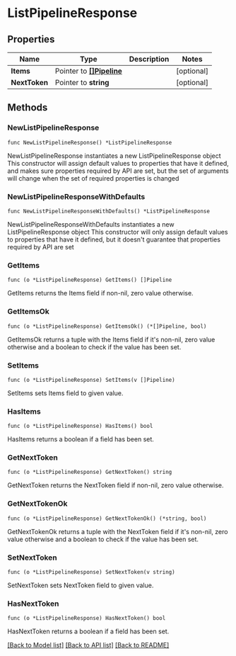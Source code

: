 # ListPipelineResponse

## Properties

Name | Type | Description | Notes
------------ | ------------- | ------------- | -------------
**Items** | Pointer to [**[]Pipeline**](Pipeline.md) |  | [optional] 
**NextToken** | Pointer to **string** |  | [optional] 

## Methods

### NewListPipelineResponse

`func NewListPipelineResponse() *ListPipelineResponse`

NewListPipelineResponse instantiates a new ListPipelineResponse object
This constructor will assign default values to properties that have it defined,
and makes sure properties required by API are set, but the set of arguments
will change when the set of required properties is changed

### NewListPipelineResponseWithDefaults

`func NewListPipelineResponseWithDefaults() *ListPipelineResponse`

NewListPipelineResponseWithDefaults instantiates a new ListPipelineResponse object
This constructor will only assign default values to properties that have it defined,
but it doesn't guarantee that properties required by API are set

### GetItems

`func (o *ListPipelineResponse) GetItems() []Pipeline`

GetItems returns the Items field if non-nil, zero value otherwise.

### GetItemsOk

`func (o *ListPipelineResponse) GetItemsOk() (*[]Pipeline, bool)`

GetItemsOk returns a tuple with the Items field if it's non-nil, zero value otherwise
and a boolean to check if the value has been set.

### SetItems

`func (o *ListPipelineResponse) SetItems(v []Pipeline)`

SetItems sets Items field to given value.

### HasItems

`func (o *ListPipelineResponse) HasItems() bool`

HasItems returns a boolean if a field has been set.

### GetNextToken

`func (o *ListPipelineResponse) GetNextToken() string`

GetNextToken returns the NextToken field if non-nil, zero value otherwise.

### GetNextTokenOk

`func (o *ListPipelineResponse) GetNextTokenOk() (*string, bool)`

GetNextTokenOk returns a tuple with the NextToken field if it's non-nil, zero value otherwise
and a boolean to check if the value has been set.

### SetNextToken

`func (o *ListPipelineResponse) SetNextToken(v string)`

SetNextToken sets NextToken field to given value.

### HasNextToken

`func (o *ListPipelineResponse) HasNextToken() bool`

HasNextToken returns a boolean if a field has been set.


[[Back to Model list]](../README.md#documentation-for-models) [[Back to API list]](../README.md#documentation-for-api-endpoints) [[Back to README]](../README.md)


